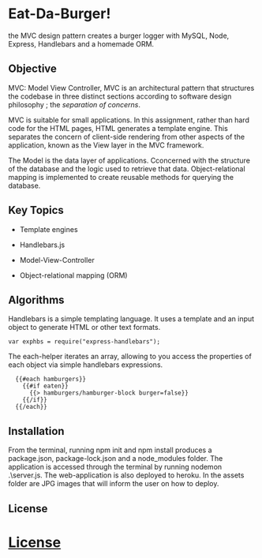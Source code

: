 # Eat-Da-Burger!

the MVC design pattern creates a burger logger with MySQL, Node, Express, Handlebars and a homemade ORM.

## Objective

MVC: Model View Controller, MVC is an architectural pattern that structures the codebase in three distinct sections according to software design philosophy ; the _separation of concerns_.  

MVC is suitable for small applications. In this assignment, rather than hard code for the HTML pages, HTML generates a template engine. This separates the concern of client-side rendering from other aspects of the application, known as the View layer in the MVC framework.

The Model is the data layer of applications. Cconcerned with the structure of the database and the logic used to retrieve that data. Object-relational mapping is implemented to create reusable methods for querying the database. 

## Key Topics

* Template engines

* Handlebars.js

* Model-View-Controller

* Object-relational mapping (ORM)   

## Algorithms

Handlebars is a simple templating language. It uses a template and an input object to generate HTML or other text formats.
```
var exphbs = require("express-handlebars");
```

The each-helper iterates an array, allowing to you access the properties of each object via simple handlebars expressions.
```
  {{#each hamburgers}}
    {{#if eaten}}
      {{> hamburgers/hamburger-block burger=false}}
    {{/if}}
  {{/each}}
```

## Installation

From the terminal, running npm init and npm install produces a package.json, package-lock.json and a node_modules folder. The application is accessed through the terminal by running nodemon .\server.js. The web-application is also deployed to heroku. In the assets folder are JPG images that will inform the user on how to deploy.

## License
[License](https://choosealicense.com/licenses/mit)
=======

